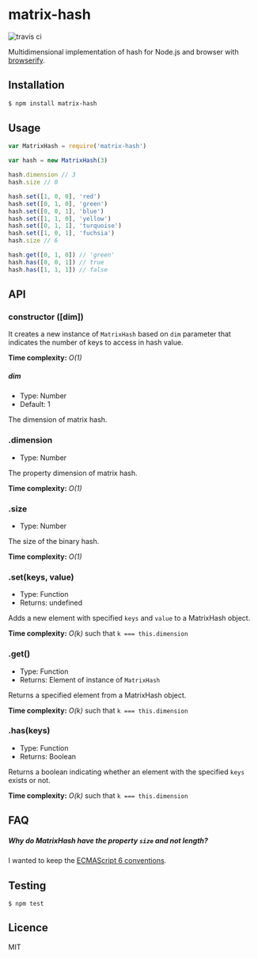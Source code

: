 # matrix-hash

![travis ci](https://travis-ci.org/xgbuils/matrix-hash.svg?branch=master)

Multidimensional implementation of hash for Node.js and browser with [browserify](http://browserify.org/).

## Installation

``` bash
$ npm install matrix-hash
```

## Usage

``` javascript
var MatrixHash = require('matrix-hash')

var hash = new MatrixHash(3)

hash.dimension // 3
hash.size // 0

hash.set([1, 0, 0], 'red')
hash.set([0, 1, 0], 'green')
hash.set([0, 0, 1], 'blue')
hash.set([1, 1, 0], 'yellow')
hash.set([0, 1, 1], 'turquoise')
hash.set([1, 0, 1], 'fuchsia')
hash.size // 6

hash.get([0, 1, 0]) // 'green'
hash.has([0, 0, 1]) // true
hash.has([1, 1, 1]) // false

```

## API

### constructor ([dim])

It creates a new instance of `MatrixHash` based on `dim` parameter that indicates the number of keys to access in hash value.

**Time complexity:** *O(1)*

##### dim
- Type: Number
- Default: 1

The dimension of matrix hash.

### .dimension
- Type: Number

The property dimension of matrix hash.

**Time complexity:** *O(1)*


### .size
- Type: Number

The size of the binary hash.

**Time complexity:** *O(1)*

### .set(keys, value)
- Type: Function
- Returns: undefined

Adds a new element with specified `keys` and `value` to a MatrixHash object.

**Time complexity:** *O(k)* such that `k === this.dimension`

### .get()
- Type: Function
- Returns: Element of instance of `MatrixHash`

Returns a specified element from a MatrixHash object.

**Time complexity:** *O(k)* such that `k === this.dimension`

### .has(keys)
- Type: Function
- Returns: Boolean

Returns a boolean indicating whether an element with the specified `keys` exists or not.

**Time complexity:** *O(k)* such that `k === this.dimension`

## FAQ

##### Why do MatrixHash have the property `size` and not length?

I wanted to keep the [ECMAScript 6 conventions](http://exploringjs.com/es6/ch_maps-sets.html#leanpub-auto-why-do-maps-and-sets-have-the-property-size-and-not-length).

## Testing

```
$ npm test
```

## Licence

MIT